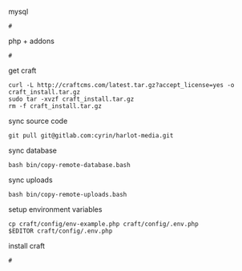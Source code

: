mysql

    #

php + addons

    #

get craft

    curl -L http://craftcms.com/latest.tar.gz?accept_license=yes -o craft_install.tar.gz
    sudo tar -xvzf craft_install.tar.gz
    rm -f craft_install.tar.gz

sync source code

    git pull git@gitlab.com:cyrin/harlot-media.git

sync database

    bash bin/copy-remote-database.bash

sync uploads

    bash bin/copy-remote-uploads.bash

setup environment variables

    cp craft/config/env-example.php craft/config/.env.php
    $EDITOR craft/config/.env.php

install craft

    #
